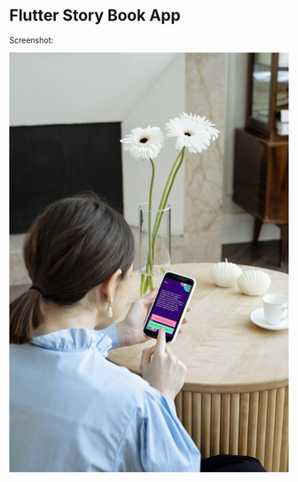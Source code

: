# Flutter Story Book App


Screenshot:

<img src="https://github.com/mehmetalidemir/storybook/blob/main/images/ss.jpg" width="800">
